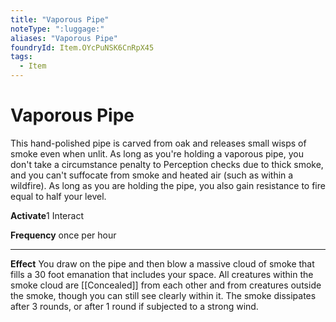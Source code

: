 ```yaml
---
title: "Vaporous Pipe"
noteType: ":luggage:"
aliases: "Vaporous Pipe"
foundryId: Item.OYcPuNSK6CnRpX45
tags:
  - Item
---
```


# Vaporous Pipe

This hand-polished pipe is carved from oak and releases small wisps of smoke even when unlit. As long as you're holding a vaporous pipe, you don't take a circumstance penalty to Perception checks due to thick smoke, and you can't suffocate from smoke and heated air (such as within a wildfire). As long as you are holding the pipe, you also gain resistance to fire equal to half your level.

**Activate**1 Interact

**Frequency** once per hour

* * *

**Effect** You draw on the pipe and then blow a massive cloud of smoke that fills a 30 foot emanation that includes your space. All creatures within the smoke cloud are [[Concealed]] from each other and from creatures outside the smoke, though you can still see clearly within it. The smoke dissipates after 3 rounds, or after 1 round if subjected to a strong wind.
